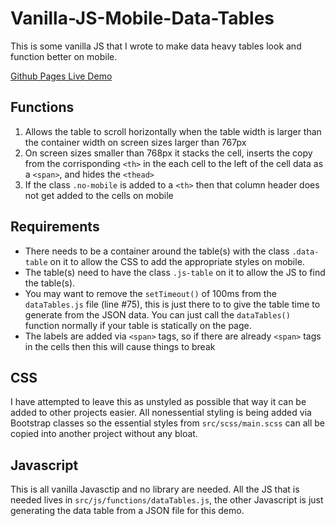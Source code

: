 # Vanilla-JS-Mobile-Data-Tables

This is some vanilla JS that I wrote to make data heavy tables look and function better on mobile.

[Github Pages Live Demo](https://brian-odonnell.github.io/Vanilla-JS-Mobile-Data-Tables/dist/index.html)

## Functions
1. Allows the table to scroll horizontally when the table width is larger than the container width on screen sizes larger than 767px
2. On screen sizes smaller than 768px it stacks the cell, inserts the copy from the corrisponding `<th>` in the each cell to the left of the cell data as a `<span>`, and hides the `<thead>`
3. If the class `.no-mobile` is added to a `<th>` then that column header does not get added to the cells on mobile

## Requirements
* There needs to be a container around the table(s) with the class `.data-table` on it to allow the CSS to add the appropriate styles on mobile.
* The table(s) need to have the class `.js-table` on it to allow the JS to find the table(s).
* You may want to remove the `setTimeout()` of 100ms from the `dataTables.js` file (line #75), this is just there to to give the table time to generate from the JSON data. You can just call the `dataTables()` function normally if your table is statically on the page.
* The labels are added via `<span>` tags, so if there are already `<span>` tags in the cells then this will cause things to break

## CSS
I have attempted to leave this as unstyled as possible that way it can be added to other projects easier. All nonessential styling is being added via Bootstrap classes so the essential styles from `src/scss/main.scss` can all be copied into another project without any bloat.

## Javascript
This is all vanilla Javasctip and no library are needed. All the JS that is needed lives in `src/js/functions/dataTables.js`, the other Javascript is just generating the data table from a JSON file for this demo.
